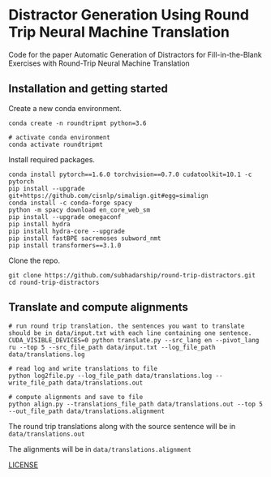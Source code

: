 # Distractor Generation Using Round Trip Neural Machine Translation

Code for the paper Automatic Generation of Distractors for Fill-in-the-Blank Exercises with Round-Trip Neural Machine Translation

## Installation and getting started

Create a new conda environment.
```shell
conda create -n roundtripmt python=3.6

# activate conda environment
conda activate roundtripmt
```

Install required packages.
```shell
conda install pytorch==1.6.0 torchvision==0.7.0 cudatoolkit=10.1 -c pytorch
pip install --upgrade git+https://github.com/cisnlp/simalign.git#egg=simalign
conda install -c conda-forge spacy
python -m spacy download en_core_web_sm
pip install --upgrade omegaconf
pip install hydra
pip install hydra-core --upgrade
pip install fastBPE sacremoses subword_nmt
pip install transformers==3.1.0
```

Clone the repo.
```shell
git clone https://github.com/subhadarship/round-trip-distractors.git
cd round-trip-distractors
```

## Translate and compute alignments

```shell
# run round trip translation. the sentences you want to translate should be in data/input.txt with each line containing one sentence.
CUDA_VISIBLE_DEVICES=0 python translate.py --src_lang en --pivot_lang ru --top 5 --src_file_path data/input.txt --log_file_path data/translations.log

# read log and write translations to file
python log2file.py --log_file_path data/translations.log --write_file_path data/translations.out

# compute alignments and save to file
python align.py --translations_file_path data/translations.out --top 5 --out_file_path data/translations.alignment
```

The round trip translations along with the source sentence will be in `data/translations.out`

The alignments will be in `data/translations.alignment`

[LICENSE](https://github.com/subhadarship/round-trip-distractors/blob/main/LICENSE)
